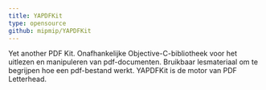 ```yaml
---
title: YAPDFKit
type: opensource
github: mipmip/YAPDFKit
---
```

Yet another PDF Kit. Onafhankelijke Objective-C-bibliotheek voor het uitlezen en manipuleren van pdf-documenten. Bruikbaar lesmateriaal om te begrijpen hoe een pdf-bestand werkt. YAPDFKit is de motor van PDF Letterhead.
